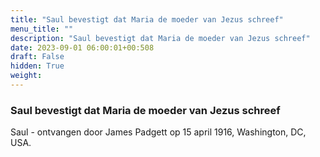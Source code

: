 ```yaml
---
title: "Saul bevestigt dat Maria de moeder van Jezus schreef"
menu_title: ""
description: "Saul bevestigt dat Maria de moeder van Jezus schreef"
date: 2023-09-01 06:00:01+00:508
draft: False
hidden: True
weight:
---
```

### Saul bevestigt dat Maria de moeder van Jezus schreef

Saul - ontvangen door James Padgett op 15 april 1916, Washington, DC, USA.
